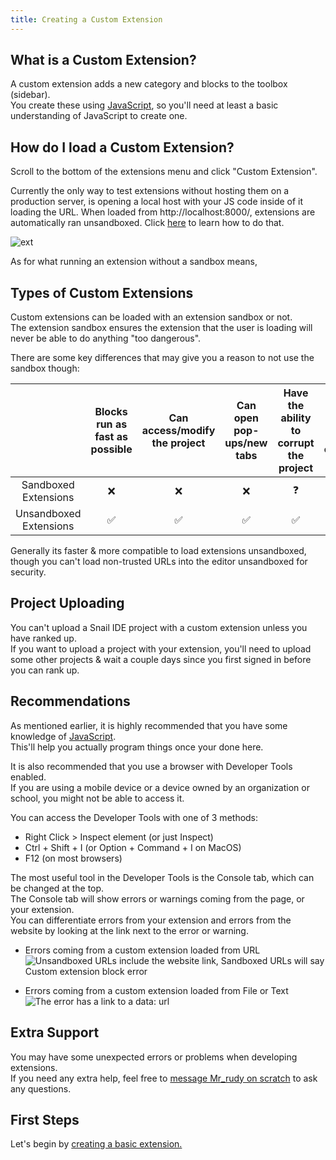 ```yaml
---
title: Creating a Custom Extension
---
```


## What is a Custom Extension?
A custom extension adds a new category and blocks to the toolbox (sidebar).  
You create these using [JavaScript](https://en.wikipedia.org/wiki/JavaScript), so you'll need at least a basic understanding of JavaScript to create one.

## How do I load a Custom Extension?
Scroll to the bottom of the extensions menu and click "Custom Extension".

Currently the only way to test extensions without hosting them on a production server, is opening a local host with your JS code inside of it loading the URL. When loaded from http://localhost:8000/, extensions are automatically ran unsandboxed. Click [here](./opening-server) to learn how to do that.
  
![ext](https://github.com/Snail-IDE/Snail-IDE-Docs/assets/130254323/dc4b0e01-8d4f-44c5-adc8-37ac789287ce)

As for what running an extension without a sandbox means,

## Types of Custom Extensions
Custom extensions can be loaded with an extension sandbox or not.  
The extension sandbox ensures the extension that the user is loading will never be able to do anything "too dangerous".

There are some key differences that may give you a reason to not use the sandbox though:

| |Blocks run as fast as possible|Can access/modify the project|Can open pop-ups/new tabs|Have the ability to corrupt the project|Can access all custom extension features
|:-:|:-:|:-:|:-:|:-:|:-:|
|Sandboxed Extensions|❌|❌|❌|❓|❌|
|Unsandboxed Extensions|✅|✅|✅|✅|✅|

Generally its faster & more compatible to load extensions unsandboxed, though you can't load non-trusted URLs into the editor unsandboxed for security.

## Project Uploading
You can't upload a Snail IDE project with a custom extension unless you have ranked up.  
If you want to upload a project with your extension, you'll need to upload some other projects & wait a couple days since you first signed in before you can rank up.

## Recommendations
As mentioned earlier, it is highly recommended that you have some knowledge of [JavaScript](https://en.wikipedia.org/wiki/JavaScript).  
This'll help you actually program things once your done here.

It is also recommended that you use a browser with Developer Tools enabled.  
If you are using a mobile device or a device owned by an organization or school, you might not be able to access it.

You can access the Developer Tools with one of 3 methods:
- Right Click > Inspect element (or just Inspect)
- Ctrl + Shift + I (or Option + Command + I on MacOS)
- F12 (on most browsers)

The most useful tool in the Developer Tools is the Console tab, which can be changed at the top.  
The Console tab will show errors or warnings coming from the page, or your extension.  
You can differentiate errors from your extension and errors from the website by looking at the link next to the error or warning.

- Errors coming from a custom extension loaded from URL
<img src="/img/docimages/error-console-url.png" alt="Unsandboxed URLs include the website link, Sandboxed URLs will say Custom extension block error"></img>

- Errors coming from a custom extension loaded from File or Text
<img src="/img/docimages/error-console-local.png" alt="The error has a link to a data: url"></img>

## Extra Support
You may have some unexpected errors or problems when developing extensions.  
If you need any extra help, feel free to [message Mr_rudy on scratch](https://scratch.mit.edu/users/Mr_rudy) to ask any questions.

## First Steps
Let's begin by [creating a basic extension.](/development/extensions/starting-out)
